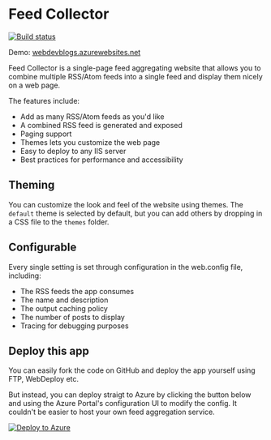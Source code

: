 # Feed Collector

[![Build status](https://ci.appveyor.com/api/projects/status/l9ylstqm84xkjl3f?svg=true)](https://ci.appveyor.com/project/madskristensen/webdevblogs)

Demo: [webdevblogs.azurewebsites.net](http://webdevblogs.azurewebsites.net/)

Feed Collector is a single-page feed aggregating website that allows you to combine
multiple RSS/Atom feeds into a single feed and display them nicely on a web page.

The features include:

* Add as many RSS/Atom feeds as you'd like
* A combined RSS feed is generated and exposed
* Paging support
* Themes lets you customize the web page
* Easy to deploy to any IIS server
* Best practices for performance and accessibility

## Theming

You can customize the look and feel of the website using themes. The `default` theme
is selected by default, but you can add others by dropping in a CSS file to the `themes`
folder.

## Configurable

Every single setting is set through configuration in the web.config file, including:

* The RSS feeds the app consumes
* The name and description
* The output caching policy
* The number of posts to display
* Tracing for debugging purposes

## Deploy this app

You can easily fork the code on GitHub and deploy the app yourself using FTP, WebDeploy etc.

But instead, you can deploy straigt to Azure by clicking the button below and using the
Azure Portal's configuration UI to modify the config. It couldn't be easier to host your own
feed aggregation service.

[![Deploy to Azure](http://azuredeploy.net/deploybutton.png)](https://azuredeploy.net/)
